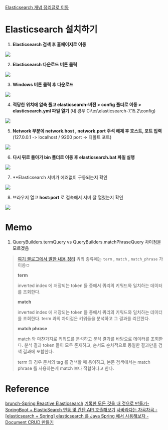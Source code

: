 [Elasticsearch 개념 정리글로 이동](https://github.com/hwkang93/study/blob/main/java/elasticsearch.md)

# Elasticsearch 설치하기

1. **Elasticsearch 검색 후 홈페이지로 이동**

<img src="https://user-images.githubusercontent.com/49870384/141394667-2534005b-c55e-4f69-841b-1ae66f04d241.PNG" style="max-width: 800px">

2. **Elasticsearch 다운로드 버튼 클릭**

<img src="https://user-images.githubusercontent.com/49870384/141395385-2b795a49-74bd-44a9-a96e-f1fbc228b10d.PNG">

3. **Windows 버튼 클릭 후 다운로드**

<img src="https://user-images.githubusercontent.com/49870384/141395471-2e598d6c-a084-4e5a-9ce5-6f17472054ed.PNG">

4. **적당한 위치에 압축 풀고 elasticsearch-버전 > config 폴더로 이동 > elasticsearch.yml 파일 열기**
   (내 경우 C:\es\elasticsearch-7.15.2\config)

<img src="https://user-images.githubusercontent.com/49870384/141395495-b4016eaa-f44b-499d-993b-e53e590acc8d.PNG">

5. **Network 부분에 network.host , network.port 주석 해제 후 호스트, 포트 입력**
   (127.0.0.1 -> localhost / 9200 port -> 디폴트 포트)

<img src="https://user-images.githubusercontent.com/49870384/141395523-637617e9-d619-497e-a135-53a59e45e0e7.PNG">

6. **다시 뒤로 돌아가 bin 폴더로 이동 후 elasticsearch.bat 파일 실행**

<img src="https://user-images.githubusercontent.com/49870384/141395545-176aa6a8-4fa4-4fd9-a568-e2d9b5945d04.PNG">

7. **Elasticsearch 서버가 에러없이 구동되는지 확인

<img src="https://user-images.githubusercontent.com/49870384/141395592-afe4d910-5845-467a-a540-26af6c787c86.PNG">

8. 브라우저 열고 **host:port** 로 접속해서 서버 잘 열렸는지 확인

<img src="https://user-images.githubusercontent.com/49870384/141395622-df16b0e2-e396-471e-823f-e9896b6557df.PNG">


# Memo

1. QueryBuilders.termQuery vs QueryBuilders.matchPhraseQuery 차이점을 모르겠음

> [여기 블로그에서 말한 내용 정리](https://findstar.pe.kr/2018/01/19/understanding-query-on-elasticsearch/)
> 쿼리 종류에는 ```term``` , ```match``` , ```match_phrase``` 가 이씅ㅁ
> 
> **term**
> 
> inverted index 에 저장되는 token 들 중에서 쿼리의 키워드와 일치하는 데이터를 조회한다.
> 
> **match**
> 
> inverted index 에 저장되는 token 들 중에서 쿼리의 키워드와 일치하는 데이터를 조회한다.
> term 과의 차이점은 키워들을 분석하고 그 결과를 리턴한다.
> 
> **match phrase**
> 
> match 와 마찬가지로 키워드를 분석하고 분석 결과를 바탕으로 데이터를 조회한다.
> 분석 결과 token 들이 모두 존재하고, 순서도 순차적으로 동일한 결과만을 검색 결과에 포함한다.
> 
> term 의 경우 문서의 tag 를 검색할 때 용이하고, 본문 검색에서는 match phrase 를 사용하는게 match 보다 적합하다고 한다.


# Reference

[brunch-Spring Reactive Elasticsearch](https://brunch.co.kr/@springboot/134)
[기록한 모든 것을 내 것으로 만들기-SpringBoot + ElasticSearch 연동 및 간단 API 호출해보기](https://devfunny.tistory.com/419)
[사바라다는 차곡차곡 - [elasticsearch + Spring] elasticsearch 를 Java Spring 에서 사용해보자 - Document CRUD 만들기](https://sabarada.tistory.com/152?category=925103)